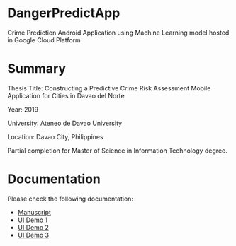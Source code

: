 # DangerPredictApp
Crime Prediction Android Application using Machine Learning model hosted in Google Cloud Platform

# Summary
Thesis Title: Constructing a Predictive Crime Risk Assessment Mobile Application for Cities in Davao del Norte

Year: 2019

University: Ateneo de Davao University

Location: Davao City, Philippines

Partial completion for Master of Science in Information Technology degree.

# Documentation
Please check the following documentation:
* [Manuscript](https://drive.google.com/file/d/1kcdy9cWQf8VX1IuBcEYfd1khwA9s0h7o/view?usp=sharing)
* [UI Demo 1](https://drive.google.com/file/d/1G6a2yWzw4GCOlZZJZYpfDQB8z9I_oVAI/view?usp=sharing)
* [UI Demo 2](https://drive.google.com/file/d/1VqJFJcorRg998iOnEnETY3UDCxY0PN2j/view?usp=sharing)
* [UI Demo 3](https://drive.google.com/file/d/1Id33g1ZtdJ6t4fOMCHw3Q8hk7M0oWeGA/view?usp=sharing)